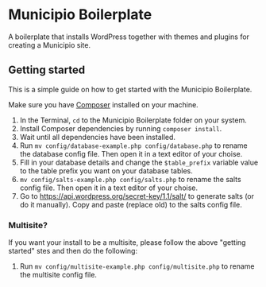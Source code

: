 Municipio Boilerplate
=====================

A boilerplate that installs WordPress together with themes and plugins for creating a Municipio site.

## Getting started

This is a simple guide on how to get started with the Municipio Boilerplate.

Make sure you have [Composer](http://www.getcomposer.org) installed on your machine.

1. In the Terminal, ```cd``` to the Municipio Boilerplate folder on your system.
2. Install Composer dependencies by running ```composer install```.
3. Wait until all dependencies have been installed.
4. Run ```mv config/database-example.php config/database.php``` to rename the database config file. Then open it in a text editor of your choise.
5. Fill in your database details and change the ```$table_prefix``` variable value to the table prefix you want on your database tables.
6. ```mv config/salts-example.php config/salts.php``` to rename the salts config file. Then open it in a text editor of your choise.
7. Go to https://api.wordpress.org/secret-key/1.1/salt/ to generate salts (or do it manually). Copy and paste (replace old) to the salts config file.

### Multisite?

If you want your install to be a multisite, please follow the above "getting started" stes and then do the following:

1. Run ```mv config/multisite-example.php config/multisite.php``` to rename the multisite config file.
